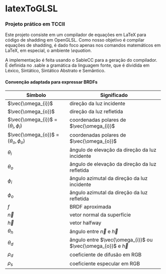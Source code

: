 # latexToGLSL
### Projeto prático em TCCII

Este projeto consiste em um compilador de equações em LaTeX para código de shadding em OpenGLSL.
Como nosso objetivo é compilar equações de shadding, é dado foco apenas nos comandos matemáticos em LaTeX,
em especial, o ambiente *\equation*.

A implementação é feita usando o SableCC para a geração do compilador. É definida no .sable a gramática 
da linguagem fonte, que é dividida em Léxico, Sintático, Sintático Abstrato e Semântico.


#### Convenção adaptada para expressar BRDFs

| Símbolo                                         | Significado                |
| ----------------------------------------------- | -------------------------- |
|$\vec{\omega_{i}}$ 	                            | direção da luz incidente |
|$\vec{\omega_{o}}$ 	                            | direção da luz refletida |
|$\vec{\omega_{i}}$ = ($\theta_{i}, \phi_{i})$    | coordenadas polares de $\vec{\omega_{i}}$|
|$\vec{\omega_{o}}$ = ($\theta_{o}, \phi_{o})$	  | coordenadas polares de $\vec{\omega_{o}}$|
|$\theta_{i}$									                    | ângulo de elevação da direção da luz incidente|
|$\theta_{o}$									                    | ângulo de elevação da direção da luz refletida|
|$\phi_{i}$          							                | ângulo azimutal da direção da luz incidente|
|$\phi_{o}$         								              | ângulo azimutal  da direção da luz refletida|
|$f$				    							                    | BRDF aproximada|
|$\vec{n}$										                    | vetor normal da superfície|
|$\vec{h}$										                    | vetor halfway|
|$\theta_{h}$									                    | ângulo entre $\vec{n}$ e $\vec{h}$|
|$\theta_{d}$									                    | ângulo entre $\vec{\omega_{i}}$ ou $\vec{\omega_{o}}$ e $\vec{h}$|
|$\rho_{d}$										                    | coeficiente de difusão em RGB|
|$\rho_{s}$										                    | coeficiente especular em RGB|

